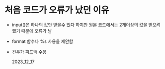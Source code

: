 # 처음 코드가 오류가 났던 이유
-  input()은 하나의 값만 받을수 있다 하지만 원본 코드에서는 2개이상의 값을 받으려 했기 때문에 오류가 남

-  format 함수나 %s 사용을 제안함

-  건우가 피드백 수용
  
   2023_12_17
